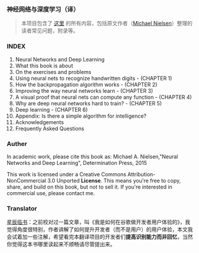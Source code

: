 ### 神经网络与深度学习（译）

> 本项目包含了 [这里](http://neuralnetworksanddeeplearning.com) 的所有内容，包括原文作者（[Michael Nielsen](http://michaelnielsen.org/)）整理的读者常见问题，附录等。

### INDEX
1. Neural Networks and Deep Learning
2. What this book is about
3. On the exercises and problems
4. Using neural nets to recognize handwritten digits - (CHAPTER 1)
5. How the backpropagation algorithm works - (CHAPTER 2)
6. Improving the way neural networks learn - (CHAPTER 3)
7. A visual proof that neural nets can compute any function - (CHAPTER 4)
8. Why are deep neural networks hard to train? - (CHAPTER 5)
9. Deep learning - (CHAPTER 6)
10. Appendix: Is there a simple algorithm for intelligence?
11. Acknowledgements
12. Frequently Asked Questions

### Auther
In academic work, please cite this book as: Michael A. Nielsen,"Neural Networks and Deep Learning", Determination Press, 2015

This work is licensed under a Creative Commons Attribution-NonCommercial 3.0 Unported **License**. This means you're free to copy, share, and build on this book, but not to sell it. If you're interested in commercial use, please contact me.

### Translator
[星辰临书](https://github.com/tmpbook)：之前校对过一篇文章，叫《我是如何在谷歌做开发者用户体验的》，我觉得角度很特别，作者讲解了如何提升开发者（而不是用户）的用户体验，本文我会试着加一些注解，希望看完本翻译项目的开发者们**提高识别能力而非回忆**，当然你觉得这本书哪里读起来不顺畅请尽管提出来。
